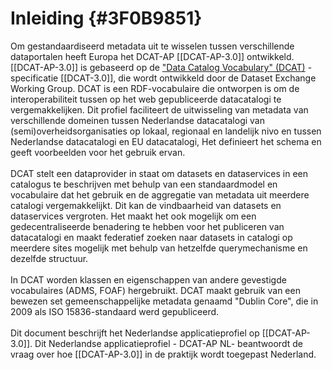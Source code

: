 # Inleiding {#3F0B9851}
Om gestandaardiseerd metadata uit te wisselen tussen verschillende dataportalen heeft Europa het DCAT-AP [[DCAT-AP-3.0]] ontwikkeld. [[DCAT-AP-3.0]] is gebaseerd op de <a href='https://www.w3.org/TR/vocab-dcat-2/' target='_blank'>"Data Catalog Vocabulary" (DCAT)</a> -specificatie [[DCAT-3.0]], die wordt ontwikkeld door de Dataset Exchange Working Group. DCAT is een RDF-vocabulaire die ontworpen is om de interoperabiliteit tussen op het web gepubliceerde datacatalogi te vergemakkelijken. Dit profiel faciliteert de uitwisseling van metadata van verschillende domeinen tussen Nederlandse datacatalogi van (semi)overheidsorganisaties op lokaal, regionaal en landelijk nivo en tussen Nederlandse datacatalogi en EU datacatalogi, Het definieert het schema en geeft voorbeelden voor het gebruik ervan.
<br/>
<br/>
DCAT stelt een dataprovider in staat om datasets en dataservices in een catalogus te beschrijven met behulp van een standaardmodel en vocabulaire dat het gebruik en de aggregatie van metadata uit meerdere catalogi vergemakkelijkt. Dit kan de vindbaarheid van datasets en dataservices vergroten. Het maakt het ook mogelijk om een gedecentraliseerde benadering te hebben voor het publiceren van datacatalogi en maakt federatief zoeken naar datasets in catalogi op meerdere sites mogelijk met behulp van hetzelfde querymechanisme en dezelfde structuur.
<br/>
<br/>
In DCAT worden klassen en eigenschappen van andere gevestigde vocabulaires (ADMS, FOAF) hergebruikt. DCAT maakt gebruik van een bewezen set gemeenschappelijke metadata genaamd "Dublin Core", die in 2009 als ISO 15836-standaard werd gepubliceerd.
<br/>
<br/>
Dit document beschrijft het Nederlandse applicatieprofiel op [[DCAT-AP-3.0]]. Dit Nederlandse applicatieprofiel - DCAT-AP NL- beantwoordt de vraag over hoe [[DCAT-AP-3.0]] in de praktijk wordt toegepast Nederland.
<section data-include-format='markdown' data-include='002-Uitgangspunten.md'/>
<section data-include-format='markdown' data-include='003-Relatie_andere_profielen.md'/>
<section data-include-format='markdown' data-include='004-Normatieve_verwijzingen.md'/>
